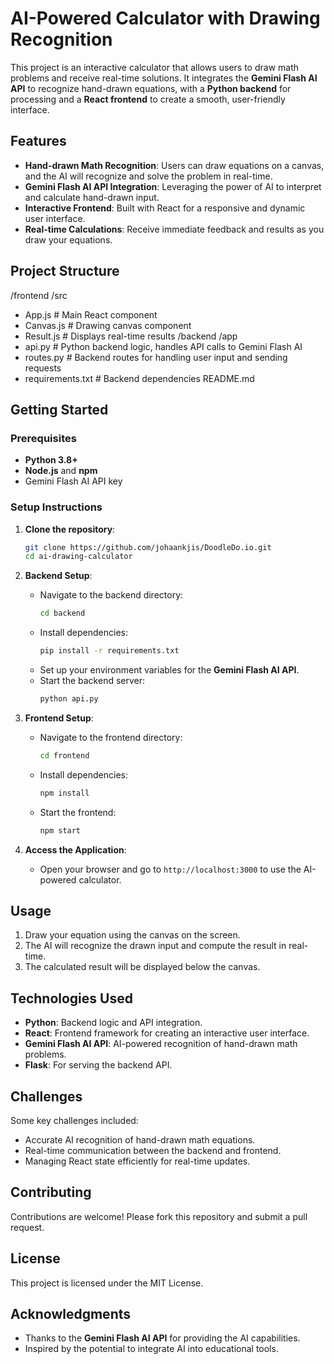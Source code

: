 # AI-Powered Calculator with Drawing Recognition

This project is an interactive calculator that allows users to draw math problems and receive real-time solutions. It integrates the **Gemini Flash AI API** to recognize hand-drawn equations, with a **Python backend** for processing and a **React frontend** to create a smooth, user-friendly interface.

## Features

- **Hand-drawn Math Recognition**: Users can draw equations on a canvas, and the AI will recognize and solve the problem in real-time.
- **Gemini Flash AI API Integration**: Leveraging the power of AI to interpret and calculate hand-drawn input.
- **Interactive Frontend**: Built with React for a responsive and dynamic user interface.
- **Real-time Calculations**: Receive immediate feedback and results as you draw your equations.

## Project Structure
/frontend
/src
- App.js        # Main React component
- Canvas.js     # Drawing canvas component
- Result.js     # Displays real-time results
/backend
/app
- api.py        # Python backend logic, handles API calls to Gemini Flash AI
- routes.py     # Backend routes for handling user input and sending requests
- requirements.txt   # Backend dependencies
README.md

## Getting Started

### Prerequisites

- **Python 3.8+**
- **Node.js** and **npm**
- Gemini Flash AI API key

### Setup Instructions

1. **Clone the repository**:
    ```bash
    git clone https://github.com/johaankjis/DoodleDo.io.git
    cd ai-drawing-calculator
    ```

2. **Backend Setup**:

    - Navigate to the backend directory:
      ```bash
      cd backend
      ```
    - Install dependencies:
      ```bash
      pip install -r requirements.txt
      ```
    - Set up your environment variables for the **Gemini Flash AI API**.
    - Start the backend server:
      ```bash
      python api.py
      ```

3. **Frontend Setup**:

    - Navigate to the frontend directory:
      ```bash
      cd frontend
      ```
    - Install dependencies:
      ```bash
      npm install
      ```
    - Start the frontend:
      ```bash
      npm start
      ```

4. **Access the Application**:

    - Open your browser and go to `http://localhost:3000` to use the AI-powered calculator.

## Usage

1. Draw your equation using the canvas on the screen.
2. The AI will recognize the drawn input and compute the result in real-time.
3. The calculated result will be displayed below the canvas.

## Technologies Used

- **Python**: Backend logic and API integration.
- **React**: Frontend framework for creating an interactive user interface.
- **Gemini Flash AI API**: AI-powered recognition of hand-drawn math problems.
- **Flask**: For serving the backend API.

## Challenges

Some key challenges included:
- Accurate AI recognition of hand-drawn math equations.
- Real-time communication between the backend and frontend.
- Managing React state efficiently for real-time updates.

## Contributing

Contributions are welcome! Please fork this repository and submit a pull request.

## License

This project is licensed under the MIT License.

## Acknowledgments

- Thanks to the **Gemini Flash AI API** for providing the AI capabilities.
- Inspired by the potential to integrate AI into educational tools.

